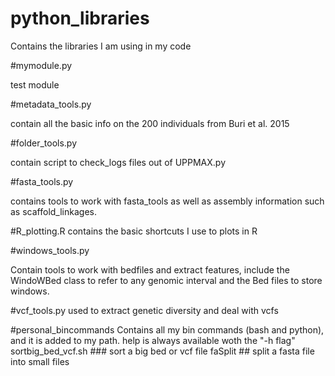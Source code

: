 # python_libraries
Contains the libraries I am using in my code

#mymodule.py

test module

#metadata_tools.py

contain all the basic info on the 200 individuals from Buri et al. 2015

#folder_tools.py

contain script to check_logs files out of UPPMAX.py


#fasta_tools.py

contains tools to work with fasta_tools as well as assembly information such as scaffold_linkages.

#R_plotting.R
contains the basic shortcuts I use to plots in R

#windows_tools.py

Contain tools to work with bedfiles and extract features, include the WindoWBed class to refer to any genomic interval and the Bed files to store windows.


#vcf_tools.py
used to extract genetic diversity and deal with vcfs


#personal_bincommands
Contains all my bin commands (bash and python), and it is added to my path. help is always available woth the "-h flag"
	sortbig_bed_vcf.sh ### sort a big bed or vcf file
	faSplit ## split a fasta file into small files
